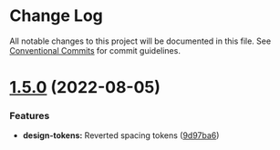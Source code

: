 # Change Log

All notable changes to this project will be documented in this file.
See [Conventional Commits](https://conventionalcommits.org) for commit guidelines.

# [1.5.0](https://github.com/daniel-castro-globant/vds-test-rollup/compare/@vds/design-tokens@1.4.0...@vds/design-tokens@1.5.0) (2022-08-05)


### Features

* **design-tokens:** Reverted spacing tokens ([9d97ba6](https://github.com/daniel-castro-globant/vds-test-rollup/commit/9d97ba6d176b80c498d40f73cd47940d7719b141))
